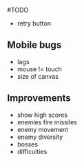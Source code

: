 #TODO
- retry button

## Mobile bugs
- lags
- mouse != touch
- size of canvas

## Improvements
- show high scores
- enemies fire missiles
- enemy movement
- enemy diversity
- bosses
- difficulties
